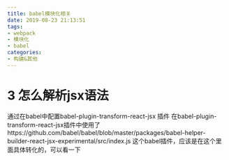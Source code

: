 ```yaml
---
title: babel模块化相关
date: 2019-08-23 21:13:51
tags: 
- webpack
- 模块化
- babel
categories: 
- 构建&其他
---
```

# 3 怎么解析jsx语法 
通过在babel中配置babel-plugin-transform-react-jsx 插件
在babel-plugin-transform-react-jsx插件中使用了https://github.com/babel/babel/blob/master/packages/babel-helper-builder-react-jsx-experimental/src/index.js  这个babel插件，应该是在这个里面具体转化的，可以看一下